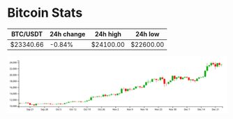 # Bitcoin Stats

BTC/USDT|24h change|24h high|24h low|
|---|---|---|---|
|$23340.66|-0.84%|$24100.00|$22600.00|

<img src="./chart.svg">
